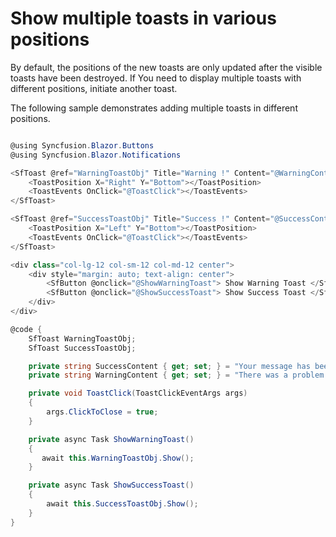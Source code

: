 # Show multiple toasts in various positions

By default, the positions of the new toasts are only updated after the visible toasts have been destroyed. If You need to display multiple toasts with different positions, initiate another toast.

The following sample demonstrates adding multiple toasts in different positions.

```csharp

@using Syncfusion.Blazor.Buttons
@using Syncfusion.Blazor.Notifications

<SfToast @ref="WarningToastObj" Title="Warning !" Content="@WarningContent">
    <ToastPosition X="Right" Y="Bottom"></ToastPosition>
    <ToastEvents OnClick="@ToastClick"></ToastEvents>
</SfToast>

<SfToast @ref="SuccessToastObj" Title="Success !" Content="@SuccessContent">
    <ToastPosition X="Left" Y="Bottom"></ToastPosition>
    <ToastEvents OnClick="@ToastClick"></ToastEvents>
</SfToast>

<div class="col-lg-12 col-sm-12 col-md-12 center">
    <div style="margin: auto; text-align: center">
        <SfButton @onclick="@ShowWarningToast"> Show Warning Toast </SfButton>
        <SfButton @onclick="@ShowSuccessToast"> Show Success Toast </SfButton>
    </div>
</div>

@code {
    SfToast WarningToastObj;
    SfToast SuccessToastObj;

    private string SuccessContent { get; set; } = "Your message has been sent successfully.";
    private string WarningContent { get; set; } = "There was a problem with your network connection.";

    private void ToastClick(ToastClickEventArgs args)
    {
        args.ClickToClose = true;
    }

    private async Task ShowWarningToast()
    {
       await this.WarningToastObj.Show();
    }

    private async Task ShowSuccessToast()
    {
        await this.SuccessToastObj.Show();
    }
}

```